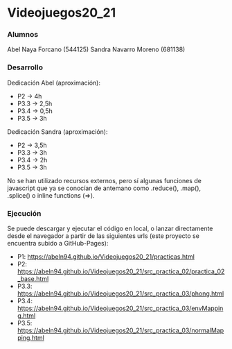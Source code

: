 # Videojuegos20_21

### Alumnos
Abel Naya Forcano (544125)
Sandra Navarro Moreno (681138)

### Desarrollo
Dedicación Abel (aproximación):
- P2 -> 4h 
- P3.3 -> 2,5h
- P3.4 -> 0,5h
- P3.5 -> 3h

Dedicación Sandra (aproximación):
- P2 -> 3,5h
- P3.3 -> 3h
- P3.4 -> 2h
- P3.5 -> 3h

No se han utilizado recursos externos, pero sí algunas funciones de javascript que ya se conocían de antemano como .reduce(), .map(), .splice() o inline functions (=>).

### Ejecución
Se puede descargar y ejecutar el código en local, o lanzar directamente desde el navegador a partir de las siguientes urls (este proyecto se encuentra subido a GitHub-Pages):

* P1: https://abeln94.github.io/Videojuegos20_21/practicas.html
* P2: https://abeln94.github.io/Videojuegos20_21/src_practica_02/practica_02_base.html
* P3.3: https://abeln94.github.io/Videojuegos20_21/src_practica_03/phong.html
* P3.4: https://abeln94.github.io/Videojuegos20_21/src_practica_03/envMapping.html
* P3.5: https://abeln94.github.io/Videojuegos20_21/src_practica_03/normalMapping.html
